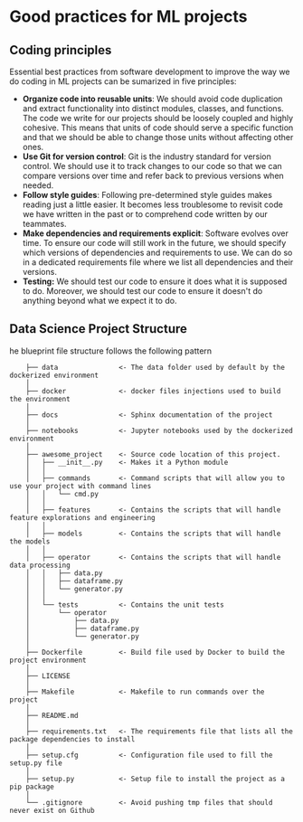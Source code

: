 # Good practices for ML projects

## Coding principles
Essential best practices from software development to improve the way we do coding in ML projects can be sumarized in five principles:

* __Organize code into reusable units__: We should avoid code duplication and extract functionality into distinct modules, classes, and functions. The code we write for our projects should be loosely coupled and highly cohesive. This means that units of code should serve a specific function and that we should be able to change those units without affecting other ones.
* __Use Git for version control__: Git is the industry standard for version control. We should use it to track changes to our code so that we can compare versions over time and refer back to previous versions when needed.
* __Follow style guides__: Following pre-determined style guides makes reading just a little easier. It becomes less troublesome to revisit code we have written in the past or to comprehend code written by our teammates.
* __Make dependencies and requirements explicit__: Software evolves over time. To ensure our code will still work in the future, we should specify which versions of dependencies and requirements to use. We can do so in a dedicated requirements file where we list all dependencies and their versions.
* __Testing:__ We should test our code to ensure it does what it is supposed to do. Moreover, we should test our code to ensure it doesn't do anything beyond what we expect it to do.

## Data Science Project Structure

he blueprint file structure follows the following pattern


        ├── data               <- The data folder used by default by the dockerized environment
        │
        ├── docker             <- docker files injections used to build the environment
        │
        ├── docs               <- Sphinx documentation of the project
        │
        ├── notebooks          <- Jupyter notebooks used by the dockerized environment
        │
        ├── awesome_project    <- Source code location of this project.
        │   ├── __init__.py    <- Makes it a Python module
        │   │
        │   ├── commands       <- Command scripts that will allow you to use your project with command lines
        │   │   └── cmd.py
        │   │
        │   ├── features       <- Contains the scripts that will handle feature explorations and engineering
        │   │
        │   ├── models         <- Contains the scripts that will handle the models
        │   │
        │   ├── operator       <- Contains the scripts that will handle data processing
        │   │   ├── data.py
        │   │   ├── dataframe.py
        │   │   └── generator.py
        │   │
        │   └── tests          <- Contains the unit tests
        │       └── operator
        │           ├── data.py
        │           ├── dataframe.py
        │           └── generator.py
        │
        ├── Dockerfile         <- Build file used by Docker to build the project environment
        │
        ├── LICENSE
        │
        ├── Makefile           <- Makefile to run commands over the project
        │
        ├── README.md
        │
        ├── requirements.txt   <- The requirements file that lists all the package dependencies to install
        │
        ├── setup.cfg          <- Configuration file used to fill the setup.py file
        │
        ├── setup.py           <- Setup file to install the project as a pip package
        │
        └── .gitignore         <- Avoid pushing tmp files that should never exist on Github
